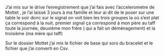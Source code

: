J’ai mis sur le drive l’enregistrement que j’ai fais avec l’accelerometre de Mottet , 
je l’ai laissé 3 jours à ma famille et leur ai dit de le poser sur une table le soir donc sur le signal on voit bien les trois groupes
la où s’est plat ça correspond à la nuit.
premier signal ça correspond à mon père au taff toute la journée,
deuxième mon frère ( qui a fait un déménagement) 
et la troisième (ma mère qui taff) 

Sur le dossier Mottet j’ai mis le fichier de base qui sors du bracelet et le fichier que j’ai converti en Csv. 